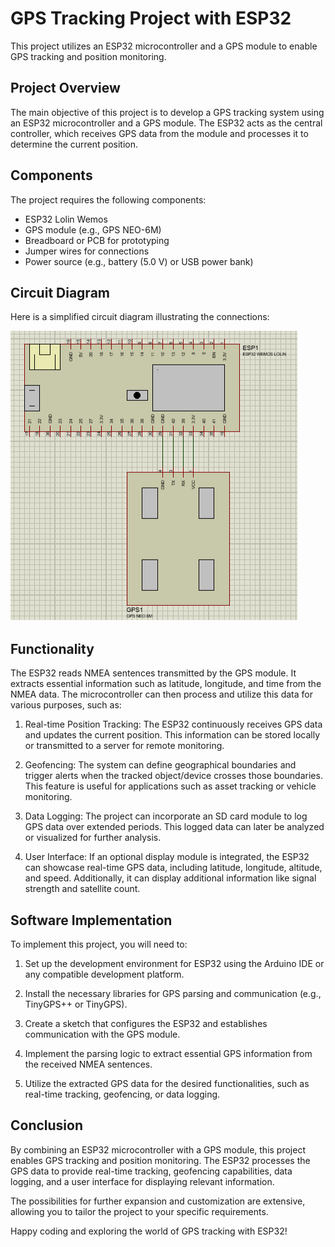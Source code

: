 
# GPS Tracking Project with ESP32

This project utilizes an ESP32 microcontroller and a GPS module to enable GPS tracking and position monitoring.

## Project Overview

The main objective of this project is to develop a GPS tracking system using an ESP32 microcontroller and a GPS module. The ESP32 acts as the central controller, which receives GPS data from the module and processes it to determine the current position.

## Components

The project requires the following components:

- ESP32 Lolin Wemos
- GPS module (e.g., GPS NEO-6M)
- Breadboard or PCB for prototyping
- Jumper wires for connections
- Power source (e.g., battery (5.0 V) or USB power bank)


## Circuit Diagram

Here is a simplified circuit diagram illustrating the connections:

![Montaje en digital](/Images/Montaje_arquitectura.png "Montaje en digital")



## Functionality

The ESP32 reads NMEA sentences transmitted by the GPS module. It extracts essential information such as latitude, longitude, and time from the NMEA data. The microcontroller can then process and utilize this data for various purposes, such as:

1. Real-time Position Tracking: The ESP32 continuously receives GPS data and updates the current position. This information can be stored locally or transmitted to a server for remote monitoring.

2. Geofencing: The system can define geographical boundaries and trigger alerts when the tracked object/device crosses those boundaries. This feature is useful for applications such as asset tracking or vehicle monitoring.

3. Data Logging: The project can incorporate an SD card module to log GPS data over extended periods. This logged data can later be analyzed or visualized for further analysis.

4. User Interface: If an optional display module is integrated, the ESP32 can showcase real-time GPS data, including latitude, longitude, altitude, and speed. Additionally, it can display additional information like signal strength and satellite count.

## Software Implementation

To implement this project, you will need to:

1. Set up the development environment for ESP32 using the Arduino IDE or any compatible development platform.

2. Install the necessary libraries for GPS parsing and communication (e.g., TinyGPS++ or TinyGPS).

3. Create a sketch that configures the ESP32 and establishes communication with the GPS module.

4. Implement the parsing logic to extract essential GPS information from the received NMEA sentences.

5. Utilize the extracted GPS data for the desired functionalities, such as real-time tracking, geofencing, or data logging.

## Conclusion

By combining an ESP32 microcontroller with a GPS module, this project enables GPS tracking and position monitoring. The ESP32 processes the GPS data to provide real-time tracking, geofencing capabilities, data logging, and a user interface for displaying relevant information.

The possibilities for further expansion and customization are extensive, allowing you to tailor the project to your specific requirements.

Happy coding and exploring the world of GPS tracking with ESP32!
